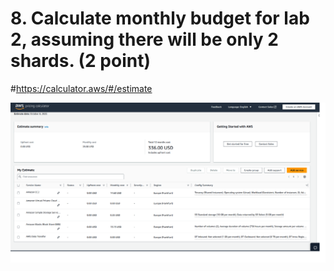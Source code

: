 # 8. Calculate monthly budget for lab 2, assuming there will be only 2 shards. (2 point) 
#https://calculator.aws/#/estimate

![8.png](./8.png)